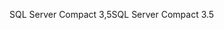 <span data-ttu-id="2014c-101">SQL Server Compact 3,5</span><span class="sxs-lookup"><span data-stu-id="2014c-101">SQL Server Compact 3.5</span></span>